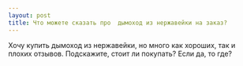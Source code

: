 ```yaml
---
layout: post 
title: Что можете сказать про  дымоход из нержавейки на заказ? 
--- 
```

Хочу купить  дымоход из нержавейки, но много как хороших, так и плохих отзывов. Подскажите, стоит ли покупать? Если да, то где?